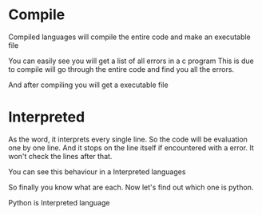 # Compile
Compiled languages will compile the entire code and make an executable file

You can easily see you will get a list of all errors in a c program This is due to compile will go through the entire code and find you all the errors.

And after compiling you will get a executable file

# Interpreted
As the word, it interprets every single line. So the code will be evaluation one by one line. And it stops on the line itself if encountered with a error. It won't check the lines after that.

You can see this behaviour in a Interpreted languages

So finally you know what are each.
Now let's find out which one is python.





Python is Interpreted language










